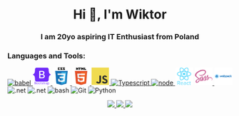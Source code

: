 <h1 align="center">Hi 👋, I'm Wiktor</h1>
<h3 align="center">I am 20yo aspiring IT Enthusiast from Poland</h3>
<link rel="stylesheet" href="https://cdn.jsdelivr.net/gh/devicons/devicon@v2.15.1/devicon.min.css">



<h3 align="left">Languages and Tools:</h3>
<p align="left"> <a href="https://babeljs.io/" target="_blank"> <img src="https://www.vectorlogo.zone/logos/babeljs/babeljs-icon.svg" alt="babel" width="40" height="40"/> </a> <a href="https://getbootstrap.com" target="_blank"> <img src="https://raw.githubusercontent.com/devicons/devicon/master/icons/bootstrap/bootstrap-plain-wordmark.svg" alt="bootstrap" width="40" height="40"/> </a> <a href="https://www.w3schools.com/css/" target="_blank"> <img src="https://raw.githubusercontent.com/devicons/devicon/master/icons/css3/css3-original-wordmark.svg" alt="css3" width="40" height="40"/> </a> <a href="https://www.w3.org/html/" target="_blank"> <img src="https://raw.githubusercontent.com/devicons/devicon/master/icons/html5/html5-original-wordmark.svg" alt="html5" width="40" height="40"/> </a> <a href="https://developer.mozilla.org/en-US/docs/Web/JavaScript" target="_blank"> <img src="https://raw.githubusercontent.com/devicons/devicon/master/icons/javascript/javascript-original.svg" alt="javascript" width="40" height="40"/>
<img src="https://cdn.jsdelivr.net/gh/devicons/devicon/icons/typescript/typescript-plain.svg" alt="Typescript" width="40" height="40" />
<img src="https://cdn.jsdelivr.net/gh/devicons/devicon/icons/nodejs/nodejs-original-wordmark.svg" alt="node" width="40" height="40" />
</a> <a href="https://reactjs.org/" target="_blank"> </a> <img src="https://raw.githubusercontent.com/devicons/devicon/master/icons/react/react-original-wordmark.svg" alt="react" width="40" height="40"/> </a> <a href="https://sass-lang.com" target="_blank"> <img src="https://raw.githubusercontent.com/devicons/devicon/master/icons/sass/sass-original.svg" alt="sass" width="40" height="40"/> </a> <a href="https://webpack.js.org" target="_blank"> <img src="https://raw.githubusercontent.com/devicons/devicon/d00d0969292a6569d45b06d3f350f463a0107b0d/icons/webpack/webpack-original-wordmark.svg" alt="webpack" width="40" height="40"/> </a> 
<img src="https://cdn.jsdelivr.net/gh/devicons/devicon/icons/dotnetcore/dotnetcore-original.svg" alt=".net" width="40" height="40" />
<img src="https://cdn.jsdelivr.net/gh/devicons/devicon/icons/csharp/csharp-plain.svg" alt=".net" width="40" height="40" />
<img src="https://cdn.jsdelivr.net/gh/devicons/devicon/icons/bash/bash-original.svg" alt="bash" width="40" height="40" />
<img src="https://cdn.jsdelivr.net/gh/devicons/devicon/icons/git/git-original.svg" alt="Git" width="40" height="40" />
<img src="https://cdn.jsdelivr.net/gh/devicons/devicon/icons/python/python-plain-wordmark.svg" alt="Python" width="40" height="40" />





          

</p>

<div align="center">

<a href="https://github.com/jstrieb/github-stats">
  
![](https://raw.githubusercontent.com/pawior/github-stats/master/generated/overview.svg)
![](https://github.com/pawior/github-stats/blob/master/generated/languages.svg)
![](https://github.com/pawior/github-stats/blob/master/generated/overview.svg)

</a>

</div>
